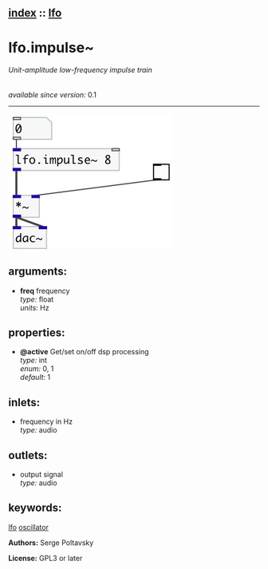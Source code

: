 [index](index.html) :: [lfo](category_lfo.html)
---

# lfo.impulse~

###### Unit-amplitude low-frequency impulse train

*available since version:* 0.1

---




[![example](../examples/img/lfo.impulse~.jpg)](../examples/pd/lfo.impulse~.pd)



## arguments:

* **freq**
frequency<br>
_type:_ float<br>
_units:_ Hz<br>





## properties:

* **@active** 
Get/set on/off dsp processing<br>
_type:_ int<br>
_enum:_ 0, 1<br>
_default:_ 1<br>



## inlets:

* frequency in Hz<br>
_type:_ audio



## outlets:

* output signal<br>
_type:_ audio



## keywords:

[lfo](keywords/lfo.html)
[oscillator](keywords/oscillator.html)






**Authors:** Serge Poltavsky




**License:** GPL3 or later





